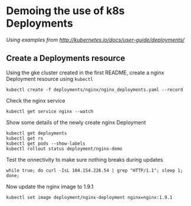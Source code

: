 # Demoing the use of k8s Deployments

*Using examples from http://kubernetes.io/docs/user-guide/deployments/*

## Create a Deployments resource

Using the gke cluster created in the first README, create a nginx Deployment resource using `kubectl`
```
kubectl create -f deployments/nginx/nginx_deployments.yaml --record
```
Check the nginx service
```
kubectl get service nginx --watch
```
Show some details of the newly create nginx Deployment
```
kubectl get deployments
kubectl get rs
kubectl get pods --show-labels
kubectl rollout status deployment/nginx-demo
```
Test the onnectivity to make sure nothing breaks during updates
```
while true; do curl -IsL 104.154.226.54 | grep "HTTP/1.1"; sleep 1; done;
```
Now update the nginx image to 1.9.1
```
kubectl set image deployment/nginx-deployment nginx=nginx:1.9.1
```

